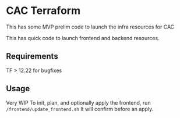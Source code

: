 # CAC Terraform

This has some MVP prelim code to launch the infra resources for CAC

This has quick code to launch frontend and backend resources. 

## Requirements
TF > 12.22 for bugfixes

## Usage
Very WIP
To init, plan, and optionally apply the frontend, run `/frontend/update_frontend.sh`
It will confirm before an apply. 
